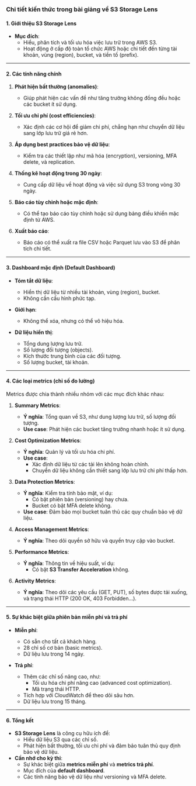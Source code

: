 ### **Chi tiết kiến thức trong bài giảng về S3 Storage Lens**

#### **1. Giới thiệu S3 Storage Lens**
- **Mục đích**:
  - Hiểu, phân tích và tối ưu hóa việc lưu trữ trong AWS S3.
  - Hoạt động ở cấp độ toàn tổ chức AWS hoặc chi tiết đến từng tài khoản, vùng (region), bucket, và tiền tố (prefix).

---

#### **2. Các tính năng chính**
1. **Phát hiện bất thường (anomalies)**:
   - Giúp phát hiện các vấn đề như tăng trưởng không đồng đều hoặc các bucket ít sử dụng.

2. **Tối ưu chi phí (cost efficiencies)**:
   - Xác định các cơ hội để giảm chi phí, chẳng hạn như chuyển dữ liệu sang lớp lưu trữ giá rẻ hơn.

3. **Áp dụng best practices bảo vệ dữ liệu**:
   - Kiểm tra các thiết lập như mã hóa (encryption), versioning, MFA delete, và replication.

4. **Thống kê hoạt động trong 30 ngày**:
   - Cung cấp dữ liệu về hoạt động và việc sử dụng S3 trong vòng 30 ngày.

5. **Báo cáo tùy chỉnh hoặc mặc định**:
   - Có thể tạo báo cáo tùy chỉnh hoặc sử dụng bảng điều khiển mặc định từ AWS.

6. **Xuất báo cáo**:
   - Báo cáo có thể xuất ra file CSV hoặc Parquet lưu vào S3 để phân tích chi tiết.

---

#### **3. Dashboard mặc định (Default Dashboard)**
- **Tóm tắt dữ liệu**:
  - Hiển thị dữ liệu từ nhiều tài khoản, vùng (region), bucket.
  - Không cần cấu hình phức tạp.
- **Giới hạn**:
  - Không thể xóa, nhưng có thể vô hiệu hóa.

- **Dữ liệu hiển thị**:
  - Tổng dung lượng lưu trữ.
  - Số lượng đối tượng (objects).
  - Kích thước trung bình của các đối tượng.
  - Số lượng bucket, tài khoản.

---

#### **4. Các loại metrics (chỉ số đo lường)**
Metrics được chia thành nhiều nhóm với các mục đích khác nhau:

1. **Summary Metrics**:
   - **Ý nghĩa**: Tổng quan về S3, như dung lượng lưu trữ, số lượng đối tượng.
   - **Use case**: Phát hiện các bucket tăng trưởng nhanh hoặc ít sử dụng.

2. **Cost Optimization Metrics**:
   - **Ý nghĩa**: Quản lý và tối ưu hóa chi phí.
   - **Use case**: 
     - Xác định dữ liệu từ các tải lên không hoàn chỉnh.
     - Chuyển dữ liệu không cần thiết sang lớp lưu trữ chi phí thấp hơn.

3. **Data Protection Metrics**:
   - **Ý nghĩa**: Kiểm tra tính bảo mật, ví dụ:
     - Có bật phiên bản (versioning) hay chưa.
     - Bucket có bật MFA delete không.
   - **Use case**: Đảm bảo mọi bucket tuân thủ các quy chuẩn bảo vệ dữ liệu.

4. **Access Management Metrics**:
   - **Ý nghĩa**: Theo dõi quyền sở hữu và quyền truy cập vào bucket.

5. **Performance Metrics**:
   - **Ý nghĩa**: Thông tin về hiệu suất, ví dụ:
     - Có bật **S3 Transfer Acceleration** không.

6. **Activity Metrics**:
   - **Ý nghĩa**: Theo dõi các yêu cầu (GET, PUT), số bytes được tải xuống, và trạng thái HTTP (200 OK, 403 Forbidden...).

---

#### **5. Sự khác biệt giữa phiên bản miễn phí và trả phí**
- **Miễn phí**:
  - Có sẵn cho tất cả khách hàng.
  - 28 chỉ số cơ bản (basic metrics).
  - Dữ liệu lưu trong 14 ngày.

- **Trả phí**:
  - Thêm các chỉ số nâng cao, như:
    - Tối ưu hóa chi phí nâng cao (advanced cost optimization).
    - Mã trạng thái HTTP.
  - Tích hợp với CloudWatch để theo dõi sâu hơn.
  - Dữ liệu lưu trong 15 tháng.

---

#### **6. Tổng kết**
- **S3 Storage Lens** là công cụ hữu ích để:
  - Hiểu dữ liệu S3 qua các chỉ số.
  - Phát hiện bất thường, tối ưu chi phí và đảm bảo tuân thủ quy định bảo vệ dữ liệu.
- **Cần nhớ cho kỳ thi**:
  - Sự khác biệt giữa **metrics miễn phí** và **metrics trả phí**.
  - Mục đích của **default dashboard**.
  - Các tính năng bảo vệ dữ liệu như versioning và MFA delete.


